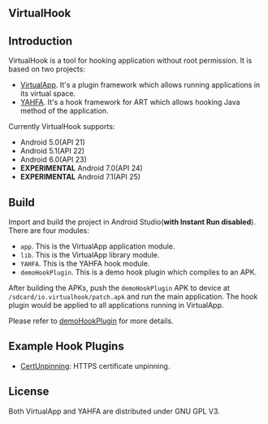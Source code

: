 VirtualHook
-----------

## Introduction 

VirtualHook is a tool for hooking application without root permission. It is based on two projects:

- [VirtualApp](https://github.com/asLody/VirtualApp). It's a plugin framework which allows running applications in its virtual space.
- [YAHFA](https://github.com/rk700/YAHFA). It's a hook framework for ART which allows hooking Java method of the application.

Currently VirtualHook supports:

- Android 5.0(API 21)
- Android 5.1(API 22)
- Android 6.0(API 23)
- __EXPERIMENTAL__ Android 7.0(API 24)
- __EXPERIMENTAL__ Android 7.1(API 25)

## Build

Import and build the project in Android Studio(__with Instant Run disabled__). There are four modules:

- `app`. This is the VirtualApp application module.
- `lib`. This is the VirtualApp library module.
- `YAHFA`. This is the YAHFA hook module.
- `demoHookPlugin`. This is a demo hook plugin which compiles to an APK.

After building the APKs, push the `demoHookPlugin` APK to device at `/sdcard/io.virtualhook/patch.apk` and run the main application. The hook plugin would be applied to all applications running in VirtualApp.

Please refer to [demoHookPlugin](https://github.com/rk700/VirtualHook/tree/master/VirtualApp/demoHookPlugin) for more details.

## Example Hook Plugins

- [CertUnpinning](https://github.com/rk700/CertUnpinning): HTTPS certificate unpinning.

## License

Both VirtualApp and YAHFA are distributed under GNU GPL V3.

